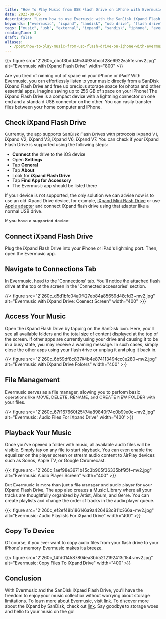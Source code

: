 ```yaml
---
title: "How To Play Music from USB Flash Drive on iPhone with Evermusic and iXpand by SanDisk"
date: 2023-09-05
description: "Learn how to use Evermusic with the SanDisk iXpand Flash Drive to play music directly from USB storage on your iPhone or iPad."
keywords: ["evermusic", "ixpand", "sandisk", "usb drive", "flash drive", "external music", "iphone music player", "file manager", "lightning storage", "play music from usb", "iphone file access"]
tags: ["music", "usb", "external", "ixpand", "sandisk", "iphone", "evermusic"]
readingTime: 3
draft: false
aliases:
  - /post/how-to-play-music-from-usb-flash-drive-on-iphone-with-evermusic-and-ixpand/
---
```


{{< figure src="21260c_cbcf3bdd49c8493bbccf28e6922ea5fe~mv2.jpg" alt="Evermusic with iXpand Flash Drive" width="800" >}}

Are you tired of running out of space on your iPhone or iPad? With Evermusic, you can effortlessly listen to your music directly from a SanDisk iXpand Flash Drive and free up precious storage space for photos and other essential apps. Imagine saving up to 256 GB of space on your iPhone! The iXpand Flash Drive is a compact device with a lightning connector on one end and a standard USB connector on the other. You can easily transfer files between your home computer and iPhone.

## Check iXpand Flash Drive

Currently, the app supports SanDisk Flash Drives with protocols iXpand V1, iXpand V2, iXpand V3, iXpand V6, iXpand V7. You can check if your iXpand Flash Drive is supported using the following steps:

- **Connect** the drive to the iOS device  
- Open **Settings**  
- Tap **General**  
- Tap **About**  
- Look for **iXpand Flash Drive**  
- Tap **Find App for Accessory**  
- The Evermusic app should be listed there

If your device is not supported, the only solution we can advise now is to use an old iXpand Drive device, for example, [iXpand Mini Flash Drive](https://www.google.com/search?q=sandisk+ixpand+mini+usb+3.0) or use [Apple adapter](https://www.apple.com/shop/product/MK0W2AM/A/lightning-to-usb-3-camera-adapter) and connect iXpand flash drive using that adapter like a normal USB drive.

If you have a supported device:

## Connect iXpand Flash Drive
Plug the iXpand Flash Drive into your iPhone or iPad's lightning port. Then, open the Evermusic app.

## Navigate to Connections Tab
In Evermusic, head to the 'Connections' tab. You'll notice the attached flash drive at the top of the screen in the 'Connected accessories' section.

{{< figure src="21260c_d5d1bfc04a0f427eb84a85659d48cfd3~mv2.jpg" alt="Evermusic with iXpand Drive: Connect Screen" width="400" >}}

## Access Your Music
Open the iXpand Flash Drive by tapping on the SanDisk icon. Here, you'll see all available folders and the total size of content displayed at the top of the screen. If other apps are currently using your drive and causing it to be in a busy state, you may receive a warning message. In such cases, simply close the other apps using your flash drive or unplug it and plug it back in.

{{< figure src="21260c_6b59df8c83704b4e874113494cc0e280~mv2.jpg" alt="Evermusic with iXpand Drive Folders" width="400" >}}

## File Management
Evermusic serves as a file manager, allowing you to perform basic operations like MOVE, DELETE, RENAME, and CREATE NEW FOLDER with your files.

{{< figure src="21260c_67f167660f25474a89840f74c0b99e0c~mv2.jpg" alt="Evermusic: Audio Files For iXpand Drive" width="400" >}}

## Playback Your Music
Once you've opened a folder with music, all available audio files will be visible. Simply tap on any file to start playback. You can even enable the equalizer on the player screen or stream audio content to AirPlay devices such as Sonos, Apple TV, or Google Chromecast.

{{< figure src="21260c_1aef98e3971b45c3b905f36335bff95f~mv2.jpg" alt="Evermusic Audio Player Screen" width="400" >}}

But Evermusic is more than just a file manager and audio player for your iXpand Flash Drive. The app also creates a Music Library where all your tracks are thoughtfully organized by Artist, Album, and Genre. You can create playlists and change the order of tracks in the audio player queue.

{{< figure src="21260c_ef2ef48b186146a9a426463c811c266a~mv2.jpg" alt="Evermusic: Audio Playlists For iXpand Drive" width="400" >}}

## Copy To Device
Of course, if you ever want to copy audio files from your flash drive to your iPhone's memory, Evermusic makes it a breeze.

{{< figure src="21260c_14fd014587804ea3bb5212192413c154~mv2.jpg" alt="Evermusic: Copy Files To iXpand Drive" width="400" >}}

## Conclusion
With Evermusic and the SanDisk iXpand Flash Drive, you'll have the freedom to enjoy your music collection without worrying about storage limitations. To learn more about Evermusic, visit [link](https://www.everappz.com/support-evermusic). To discover more about the iXpand by SanDisk, check out [link](http://www.ixpand.com). Say goodbye to storage woes and hello to your music on the go!
